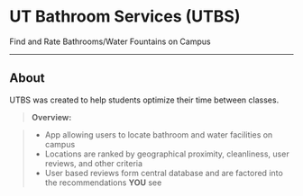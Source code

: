 UT Bathroom Services (UTBS)
===================

Find and Rate Bathrooms/Water Fountains on Campus

----------


About
-------------
UTBS was created to help students optimize their time between classes.

> **Overview:**

> - App allowing users to locate bathroom and water facilities on campus
> - Locations are ranked by geographical proximity, cleanliness, user reviews, and other criteria
> - User based reviews form central database and are factored into the recommendations **YOU** see
